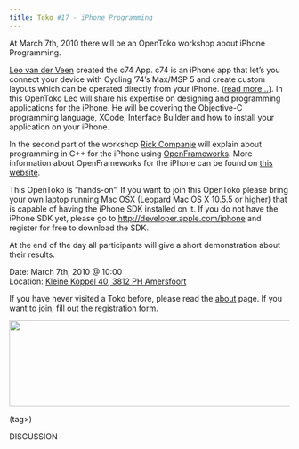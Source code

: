 ```yaml
---
title: Toko #17 - iPhone Programming
---
```

<html>
<p>At March 7th, 2010 there will be an OpenToko workshop about iPhone Programming.</p> 
<p><a href="http://nr37.nl">Leo van der Veen</a> created the c74 App. c74 is an iPhone app that let&#8217;s you connect your device with Cycling &#8217;74&#8217;s Max/MSP 5 and create custom layouts which can be operated directly from your iPhone. (<a href="http://www.creativeapplications.net/iphone/c74-maxmsp-iphone/">read more&#8230;</a>). In this OpenToko Leo will share his expertise on designing and programming applications for the iPhone. He will be covering the Objective-C programming language, XCode, Interface Builder and how to install your application on your iPhone.</p> 
<p>In the second part of the workshop <a href='http://www.opentoko.org/people/rick-companje'>Rick Companje</a> will explain about programming in C++ for the iPhone using <a href="http://www.openframeworks.cc/">OpenFrameworks</a>. More information about OpenFrameworks for the iPhone can be found on <a href="http://memo.tv/ofxiPhone">this website</a>.</p> 
<p>This OpenToko is &#8220;hands-on&#8221;. If you want to join this OpenToko please bring your own laptop running Mac OSX (Leopard Mac OS X 10.5.5 or higher) that is capable of having the iPhone SDK installed on it. If you do not have the iPhone SDK yet, please go to <a href="http://developer.apple.com/iphone">http://developer.apple.com/iphone</a> and register for free to download the SDK.</p> 
<div>At the end of the day all participants will give a short demonstration about their results.</div> 
<p>Date: March 7th, 2010 @ 10:00<br /> 
Location: <a href="http://www.opentoko.org/contact">Kleine Koppel 40, 3812 PH Amersfoort</a></p> 
<p>If you have never visited a Toko before, please read the <a title="about page" href="http://www.opentoko.org/about">about</a> page. If you want to join, fill out the <a href="https://spreadsheets.google.com/viewform?formkey=dEtWWUpIMWhvMnNBR05jQ281aXByMkE6MA">registration form</a>.</p> 
<p><a href="http://www.opentoko.org/wp-content/uploads/2010/02/c740000-e1265800988719.png"><img class="alignnone size-full wp-image-428" title="c740000" src="http://www.opentoko.org/wp-content/uploads/2010/02/c740000-e1265800988719.png" alt="" width="550" height="154" /></a></p> 
</html>


(tag>)


~~DISCUSSION~~
